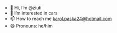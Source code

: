 - 👋 Hi, I’m @ziuti
- 👀 I’m interested in cars
- 📫 How to reach me karol.paska24@hotmail.com
- 😄 Pronouns: he/him


<!---
ziuti/ziuti is a ✨ special ✨ repository because its `README.md` (this file) appears on your GitHub profile.
You can click the Preview link to take a look at your changes.
--->
